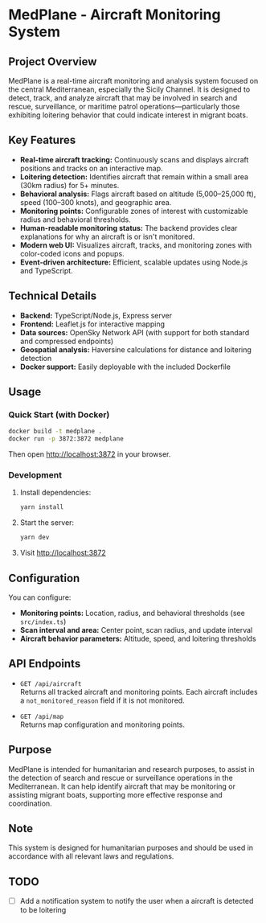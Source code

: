 # MedPlane - Aircraft Monitoring System

## Project Overview
MedPlane is a real-time aircraft monitoring and analysis system focused on the central Mediterranean, especially the Sicily Channel. It is designed to detect, track, and analyze aircraft that may be involved in search and rescue, surveillance, or maritime patrol operations—particularly those exhibiting loitering behavior that could indicate interest in migrant boats.

## Key Features
- **Real-time aircraft tracking:** Continuously scans and displays aircraft positions and tracks on an interactive map.
- **Loitering detection:** Identifies aircraft that remain within a small area (30km radius) for 5+ minutes.
- **Behavioral analysis:** Flags aircraft based on altitude (5,000–25,000 ft), speed (100–300 knots), and geographic area.
- **Monitoring points:** Configurable zones of interest with customizable radius and behavioral thresholds.
- **Human-readable monitoring status:** The backend provides clear explanations for why an aircraft is or isn't monitored.
- **Modern web UI:** Visualizes aircraft, tracks, and monitoring zones with color-coded icons and popups.
- **Event-driven architecture:** Efficient, scalable updates using Node.js and TypeScript.

## Technical Details
- **Backend:** TypeScript/Node.js, Express server
- **Frontend:** Leaflet.js for interactive mapping
- **Data sources:** OpenSky Network API (with support for both standard and compressed endpoints)
- **Geospatial analysis:** Haversine calculations for distance and loitering detection
- **Docker support:** Easily deployable with the included Dockerfile

## Usage

### Quick Start (with Docker)
```sh
docker build -t medplane .
docker run -p 3872:3872 medplane
```
Then open [http://localhost:3872](http://localhost:3872) in your browser.

### Development
1. Install dependencies:
   ```sh
   yarn install
   ```
2. Start the server:
   ```sh
   yarn dev
   ```
3. Visit [http://localhost:3872](http://localhost:3872)

## Configuration

You can configure:
- **Monitoring points:** Location, radius, and behavioral thresholds (see `src/index.ts`)
- **Scan interval and area:** Center point, scan radius, and update interval
- **Aircraft behavior parameters:** Altitude, speed, and loitering thresholds

## API Endpoints

- `GET /api/aircraft`  
  Returns all tracked aircraft and monitoring points. Each aircraft includes a `not_monitored_reason` field if it is not monitored.

- `GET /api/map`  
  Returns map configuration and monitoring points.

## Purpose

MedPlane is intended for humanitarian and research purposes, to assist in the detection of search and rescue or surveillance operations in the Mediterranean. It can help identify aircraft that may be monitoring or assisting migrant boats, supporting more effective response and coordination.

## Note
This system is designed for humanitarian purposes and should be used in accordance with all relevant laws and regulations. 

## TODO
- [ ] Add a notification system to notify the user when a aircraft is detected to be loitering
